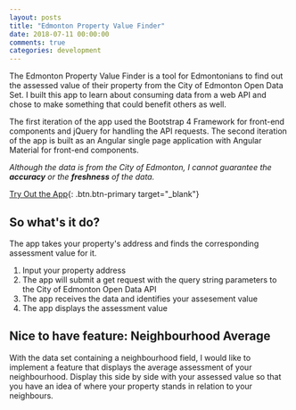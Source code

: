 ```yaml
---
layout: posts
title: "Edmonton Property Value Finder"
date: 2018-07-11 00:00:00
comments: true
categories: development
---
```


The Edmonton Property Value Finder is a tool for Edmontonians to find out the assessed value of their property from the City of Edmonton Open Data Set. I built this app to learn about consuming data from a web API and chose to make something that could benefit others as well.

The first iteration of the app used the Bootstrap 4 Framework for front-end components and jQuery for handling the API requests. The second iteration of the app is built as an Angular single page application with Angular Material for front-end components.

*Although the data is from the City of Edmonton, I cannot guarantee the **accuracy** or the **freshness** of the data.*

[Try Out the App](address-search){: .btn.btn-primary target="_blank"}

## So what's it do?

The app takes your property's address and finds the corresponding assessment value for it.

1. Input your property address
2. The app will submit a get request with the query string parameters to the City of Edmonton Open Data API
3. The app receives the data and identifies your assesement value
4. The app displays the assessment value

## Nice to have feature: Neighbourhood Average

With the data set containing a neighbourhood field, I would like to implement a feature that displays the average assessment of your neighbourhood. Display this side by side with your assessed value so that you have an idea of where your property stands in relation to your neighbours.